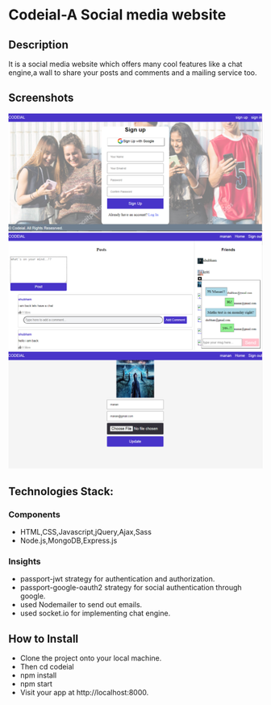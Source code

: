 # Codeial-A Social media website

## Description
It is a social media website which offers many cool features like a chat engine,a wall to share your posts and comments and a mailing service too.

## Screenshots

![Sign Up Page](uploads/codeial_screenshots/sign_up.PNG "Sign Up Page")
![Chat Engine](uploads/codeial_screenshots/chat_engine.PNG "Chat Engine")
![Profile Page](uploads/codeial_screenshots/profile_page.PNG "Profile age")

## Technologies Stack:

### Components
* HTML,CSS,Javascript,jQuery,Ajax,Sass
* Node.js,MongoDB,Express.js

### Insights

* passport-jwt strategy for authentication and authorization.
* passport-google-oauth2 strategy for social authentication through  google.
* used Nodemailer to send out emails.
* used socket.io for implementing chat engine.

## How to Install

* Clone the project onto your local machine.
* Then cd codeial
* npm install
* npm start
* Visit your app at http://localhost:8000.



